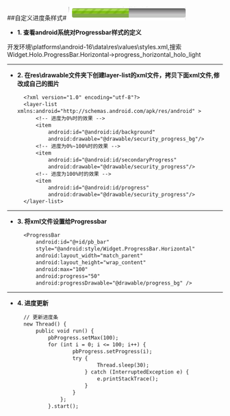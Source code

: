 ##自定义进度条样式#
![](https://github.com/Innocence713/Innocence713.github.io/blob/master/SrcImg/android%E7%AC%94%E8%AE%B0/Progressbar.png)

- **1. 查看android系统对Progressbar样式的定义**
	
开发环境\platforms\android-16\data\res\values\styles.xml,搜索Widget.Holo.ProgressBar.Horizontal->progress_horizontal_holo_light


----------

- **2. 在res\drawable文件夹下创建layer-list的xml文件，拷贝下面xml文件,修改成自己的图片**
		
		<?xml version="1.0" encoding="utf-8"?>
		<layer-list xmlns:android="http://schemas.android.com/apk/res/android" >
		    <!-- 进度为0%时的效果 -->
		    <item 
		        android:id="@android:id/background" 
		        android:drawable="@drawable/security_progress_bg"/>
			<!-- 进度为0%~100%时的效果 -->
		    <item 
		        android:id="@android:id/secondaryProgress" 
		        android:drawable="@drawable/security_progress"/>
		    <!-- 进度为100%时的效果 -->
		    <item 
		        android:id="@android:id/progress" 
		        android:drawable="@drawable/security_progress"/>
		</layer-list>

	

----------
- **3. 将xml文件设置给Progressbar**

		<ProgressBar
		    android:id="@+id/pb_bar"
		    style="@android:style/Widget.ProgressBar.Horizontal"
		    android:layout_width="match_parent"
		    android:layout_height="wrap_content"
		    android:max="100"
		    android:progress="50"
		    android:progressDrawable="@drawable/progress_bg" />


----------
- **4. 进度更新**

		// 更新进度条
		new Thread() {
			public void run() {
				pbProgress.setMax(100);		    
	            for (int i = 0; i <= 100; i++) {
						pbProgress.setProgress(i);
	                    try {
							    Thread.sleep(30);
							} catch (InterruptedException e) {
							    e.printStackTrace();
							}
						}
					};
				}.start();
